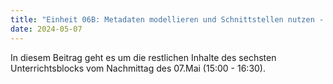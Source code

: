 ```yaml
---
title: "Einheit 06B: Metadaten modellieren und Schnittstellen nutzen - Schnittstellen"
date: 2024-05-07
---
```


In diesem Beitrag geht es um die restlichen Inhalte des sechsten Unterrichtsblocks vom Nachmittag des 07.Mai (15:00 - 16:30). 